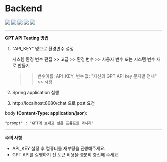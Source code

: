Backend
=====

<img src="https://img.shields.io/badge/Spring-6DB33F?style=flat-square&logo=Spring&logoColor=white"/>
<img src="https://img.shields.io/badge/Spring Boot-6DB33F?style=flat-square&logo=Spring Boot&logoColor=white"/>
<img src="https://img.shields.io/badge/Spring Security-6DB33F?style=flat-square&logo=Spring Security&logoColor=white"/>
<img src="https://img.shields.io/badge/Mysql-4479A1?style=flat-square&logo=Mysql&logoColor=white"/>
<img src="https://img.shields.io/badge/H2 Database-4479A1?style=flat-square&logoColor=white"/>

---

**GPT API Testing 방법**

1. "API_KEY" 명으로 환경변수 설정

 
    시스템 환경 변수 편집 >> 고급 >> 환경 변수 >> 사용자 변수 또는 시스템 변수 새로 만들기 

    >> 변수이름: API_KEY, 변수 값: "자신의 GPT API key 문자열 전체" >> 저장


2. Spring application 실행


3. http://localhost:8080/chat 으로 post 요청

body **(Content-Type: application/json)**:

    "prompt" : "GPT에 보내고 싶은 프롬프트 메시지"

---

**주의 사항**

* API_KEY 설정 후 컴퓨터를 재부팅을 진행해주세요.
* GPT API를 실행하기 전 토큰 비용을 충분히 충전해 주세요.
